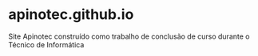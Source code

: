 # apinotec.github.io
Site Apinotec construído como trabalho de conclusão de curso durante o Técnico de Informática
